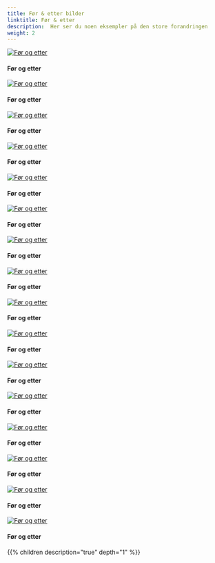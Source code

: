 ```yaml
---
title: Før & etter bilder
linktitle: Før & etter
description:  Her ser du noen eksempler på den store forandringen
weight: 2
---
```



<!-- markdownlint-disable MD033 -->

<figur>
    <a href="forskjell_1.jpg">
        <img src="forskjell_1s.jpg" alt="Før og etter" title="Før og etter">
    </a>
    <figcaption><h4>Før og etter</h4></figcaption>
</figur>

<figur>
    <a href="forskjell_2.jpg">
        <img src="forskjell_2s.jpg" alt="Før og etter" title="Før og etter">
    </a>
    <figcaption><h4>Før og etter</h4></figcaption>
</figur>

<figur>
    <a href="forskjell_3.jpg">
        <img src="forskjell_3s.jpg" alt="Før og etter" title="Før og etter">
    </a>
    <figcaption><h4>Før og etter</h4></figcaption>
</figur>

<figur>
    <a href="forskjell_hjørne.jpg">
        <img src="forskjell_hjørnes.jpg" alt="Før og etter" title="Før og etter">
    </a>
    <figcaption><h4>Før og etter</h4></figcaption>
</figur>

<figur>
    <a href="before_after_82.jpg">
        <img src="before_after_82s.jpg" alt="Før og etter" title="Før og etter">
    </a>
    <figcaption><h4>Før og etter</h4></figcaption>
</figur>

<figur>
    <a href="before_after_68_corner.jpg">
        <img src="before_after_68_corners.jpg" alt="Før og etter" title="Før og etter">
    </a>
    <figcaption><h4>Før og etter</h4></figcaption>
</figur>

<figur>
    <a href="before_after_68_backside.jpg">
        <img src="before_after_68_backsides.jpg" alt="Før og etter" title="Før og etter">
    </a>
    <figcaption><h4>Før og etter</h4></figcaption>
</figur>

<figur>
    <a href="before_after_82_rear.jpg">
        <img src="before_after_82_rears.jpg" alt="Før og etter" title="Før og etter">
    </a>
    <figcaption><h4>Før og etter</h4></figcaption>
</figur>

<figur>
    <a href="before_after_68_corner_3.jpg">
        <img src="before_after_68_corner_3s.jpg" alt="Før og etter" title="Før og etter">
    </a>
    <figcaption><h4>Før og etter</h4></figcaption>
</figur>

<figur>
    <a href="before_after_64_front.jpg">
        <img src="before_after_64_fronts.jpg" alt="Før og etter" title="Før og etter">
    </a>
    <figcaption><h4>Før og etter</h4></figcaption>
</figur>


<figur>
    <a href="before_after_68_end.jpg">
        <img src="before_after_68_ends.jpg" alt="Før og etter" title="Før og etter">
    </a>
    <figcaption><h4>Før og etter</h4></figcaption>
</figur>

<figur>
    <a href="before_after_68_end_2.jpg">
        <img src="before_after_68_end_2s.jpg" alt="Før og etter" title="Før og etter">
    </a>
    <figcaption><h4>Før og etter</h4></figcaption>
</figur>

<figur>
    <a href="forskjell_84_front_2.jpg">
        <img src="forskjell_84_front_2s.jpg" alt="Før og etter" title="Før og etter">
    </a>
    <figcaption><h4>Før og etter</h4></figcaption>
</figur>

<figur>
    <a href="before_after_68_entrance.jpg">
        <img src="before_after_68_entrances.jpg" alt="Før og etter" title="Før og etter">
    </a>
    <figcaption><h4>Før og etter</h4></figcaption>
</figur>


<figur>
    <a href="before_after_68_from_garage.jpg">
        <img src="before_after_68_from_garages.jpg" alt="Før og etter" title="Før og etter">
    </a>
    <figcaption><h4>Før og etter</h4></figcaption>
</figur>

<figur>
    <a href="before_after_68_front_side.jpg">
        <img src="before_after_68_front_sides.jpg" alt="Før og etter" title="Før og etter">
    </a>
    <figcaption><h4>Før og etter</h4></figcaption>
</figur>

{{% children description="true" depth="1" %}}
